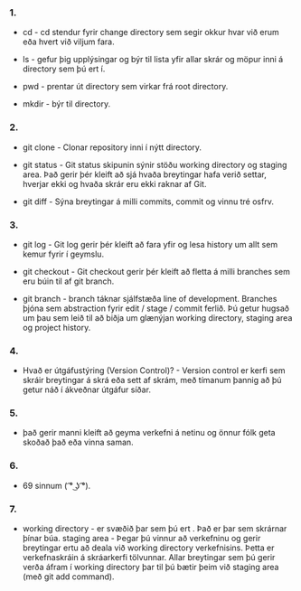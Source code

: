 ### 1.
* cd - cd stendur fyrir change directory sem segir okkur hvar við erum eða hvert við viljum fara.
  
* ls - gefur þig upplýsingar og býr til lista yfir allar skrár og möpur inni á directory sem þú ert í.
  
* pwd - prentar út directory sem virkar frá root directory.
  
* mkdir - býr til directory.

### 2.
* git clone -  Clonar repository inni í nýtt directory.
  
* git status - Git status skipunin sýnir stöðu working directory og staging area. Það gerir þér kleift að sjá hvaða breytingar hafa verið settar, hverjar ekki og hvaða skrár eru ekki raknar af Git.
  
* git diff - Sýna breytingar á milli commits, commit og vinnu tré osfrv. 
### 3.
* git log - Git log gerir þér kleift að fara yfir og lesa history um allt sem kemur fyrir í geymslu. 
  
* git checkout - Git checkout gerir þér kleift að fletta á milli branches sem eru búin til af git branch.
  
* git branch - branch táknar sjálfstæða line of development. Branches þjóna sem abstraction fyrir edit / stage / commit ferlið. Þú getur hugsað um þau sem leið til að biðja um glænýjan working directory, staging area og project history.
### 4.
* Hvað er útgáfustýring (Version Control)? - Version control er kerfi sem skráir breytingar á skrá eða sett af skrám, með tímanum þannig að þú getur náð í ákveðnar útgáfur síðar.

### 5.
* það gerir manni kleift að geyma verkefni á netinu og önnur fólk geta skoðað það eða vinna saman.

### 6.
* 69 sinnum ( ͡° ͜ʖ ͡°).

### 7.
* working directory - er svæðið þar sem þú ert . Það er þar sem skrárnar þínar búa. 
staging area - Þegar þú vinnur að verkefninu og gerir breytingar ertu að deala við working directory verkefnisins. Þetta er verkefnaskráin á skráarkerfi tölvunnar. Allar breytingar sem þú gerir verða áfram í working directory þar til þú bætir þeim við staging area (með git add command).
